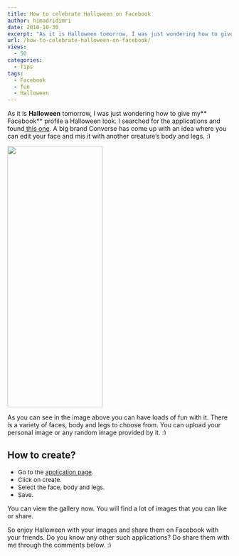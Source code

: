 ```yaml
---
title: How to celebrate Halloween on Facebook
author: himadridimri
date: 2010-10-30
excerpt: "As it is Halloween tomorrow, I was just wondering how to give my Facebook profile a Halloween look. I searched for the applications and found this one. A big brand Converse has come up with an idea where you can edit your face and mis it with another creature's body and legs. :)"
url: /how-to-celebrate-halloween-on-facebook/
views:
  - 50
categories:
  - Tips
tags:
  - Facebook
  - fun
  - Halloween
---
```

As it is **Halloween** tomorrow, I was just wondering how to give my** Facebook** profile a Halloween look. I searched for the applications and found<a href="http://www.facebook.com/apps/application.php?id=147267041975517" onclick="_gaq.push(['_trackEvent', 'outbound-article', 'http://www.facebook.com/apps/application.php?id=147267041975517', ' this one']);" > this one</a>. A big brand Converse has come up with an idea where you can edit your face and mis it with another creature&#8217;s body and legs. <img src="http://devilsworkshop.org/wp-includes/images/smilies/simple-smile.png" alt=":)" class="wp-smiley" style="height: 1em; max-height: 1em;" />

<a href="http://fbknol.com/how-to-celebrate-halloween-on-facebook/screenshot_090/" onclick="_gaq.push(['_trackEvent', 'outbound-article', 'http://fbknol.com/how-to-celebrate-halloween-on-facebook/screenshot_090/', '']);" rel="attachment wp-att-3429"><img class="alignnone size-full  wp-image-50227" src="http://cdn.devilsworkshop.org/files/2010/10/screenshot_090.png" alt="" width="214" height="588" /></a>

As you can see in the image above you can have loads of fun with it. There is a variety of faces, body and legs to choose from. You can upload your personal image or any random image provided by it. <img src="http://devilsworkshop.org/wp-includes/images/smilies/simple-smile.png" alt=":)" class="wp-smiley" style="height: 1em; max-height: 1em;" />

## How to create?

  * <span style="font-size: 13.3333px"> Go to the <a href="http://www.facebook.com/apps/application.php?id=147267041975517" onclick="_gaq.push(['_trackEvent', 'outbound-article', 'http://www.facebook.com/apps/application.php?id=147267041975517', 'application page']);" >application page</a>.</span>
  * <span style="font-size: 13.3333px">Click on create.</span>
  * <span style="font-size: 13.3333px">Select the face, body and legs.</span>
  * <span style="font-size: 13.3333px">Save.</span>

You can view the gallery now. You will find a lot of images that you can like or share.

So enjoy Halloween with your images and share them on Facebook with your friends. Do you know any other such applications? Do share them with me through the comments below. <img src="http://devilsworkshop.org/wp-includes/images/smilies/simple-smile.png" alt=":)" class="wp-smiley" style="height: 1em; max-height: 1em;" />
